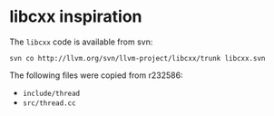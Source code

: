 # libcxx inspiration

The `libcxx` code is available from svn:

```
svn co http://llvm.org/svn/llvm-project/libcxx/trunk libcxx.svn
```

The following files were copied from r232586:

* `include/thread`
* `src/thread.cc`

